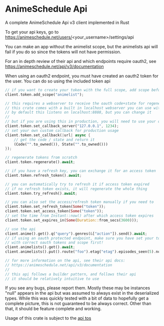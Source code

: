 # AnimeSchedule Api

A complete AnimeSchedule Api v3 client implemented in Rust

To get your api keys, go to https://animeschedule.net/users/<your_username>/settings/api

You can make an app without the animelist scope, but the animelists api will fail if you do so since the tokens will not have permission.

For an in depth review of their api and which endpoints require oauth2, see https://animeschedule.net/api/v3/documentation

When using an oauth2 endpoint, you must have created an oauth2 token for the user. You can do so using the included token api
```rust
// if you want to create your token with the full scope, add scope before generating a token
client.token.add_scope("animelist");

// this requires a webserver to receive the oauth code+state for regenerate
// this crate comes with a built in localhost webserver you can use with feature `callback_server`
// by default this listens on localhost:8888, but you can change it
//
// but if you are using this in production, you will need to use your own server
client.token.set_callback_server("127.0.0.1", 1234);
// set your own custom callback for production usage
client.token.set_callback(|url| async {
    // get the code / state and return it
    (Code("".to_owned()), State("".to_owned()))
});

// regenerate tokens from scratch
client.token.regenerate().await;

// if you have a refresh key, you can exchange it for an access token
client.token.refresh_token().await;

// you can automatically try to refresh it if access token expired
// if no refresh token exists, it will regenerate the whole thing
client.token.try_refresh().await;

// you can also set the access/refresh token manually if you need to
client.token.set_refresh_token(Some("token"));
client.token.set_access_token(Some("token"));
// set the time from Instant::now() after which access token expires
client.token.set_expires_in(Some(Duration::from_secs(3600)));

// use the api
client.anime().get().q("query").genres(&["action"]).send().await;
// if using an oauth protected endpoint, make sure you have set your token
// with correct oauth tokens and scope first!
client.animelists().get().await;
client.animelists().put().route("foo").etag("etag").episodes_seen(5).note("I love anime").send().await;

// for more information on the api, see their api docs:
// https://animeschedule.net/api/v3/documentation
//
// this api follows a builder pattern, and follows their api
// it should be relatively intuitive to use
```

If you see any bugs, please report them. Mostly these may be instances "null" appears in the api but was assumed to always exist in the deserialized types. While this was quickly tested with a bit of data to hopefully get a complete picture, this is not guaranteed to be always correct. Other than that, it should be feature complete and working.

Usage of this crate is subject to the [api tos](https://animeschedule.net/api-terms-of-use)
